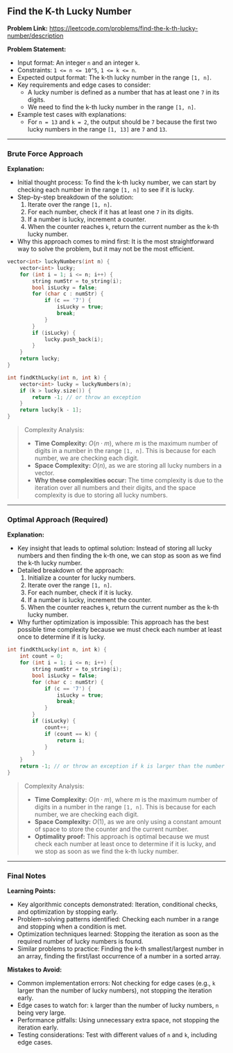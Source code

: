 ## Find the K-th Lucky Number
**Problem Link:** https://leetcode.com/problems/find-the-k-th-lucky-number/description

**Problem Statement:**
- Input format: An integer `n` and an integer `k`.
- Constraints: `1 <= n <= 10^5`, `1 <= k <= n`.
- Expected output format: The k-th lucky number in the range `[1, n]`.
- Key requirements and edge cases to consider:
  - A lucky number is defined as a number that has at least one `7` in its digits.
  - We need to find the k-th lucky number in the range `[1, n]`.
- Example test cases with explanations:
  - For `n = 13` and `k = 2`, the output should be `7` because the first two lucky numbers in the range `[1, 13]` are `7` and `13`.

---

### Brute Force Approach

**Explanation:**
- Initial thought process: To find the k-th lucky number, we can start by checking each number in the range `[1, n]` to see if it is lucky.
- Step-by-step breakdown of the solution:
  1. Iterate over the range `[1, n]`.
  2. For each number, check if it has at least one `7` in its digits.
  3. If a number is lucky, increment a counter.
  4. When the counter reaches `k`, return the current number as the k-th lucky number.
- Why this approach comes to mind first: It is the most straightforward way to solve the problem, but it may not be the most efficient.

```cpp
vector<int> luckyNumbers(int n) {
    vector<int> lucky;
    for (int i = 1; i <= n; i++) {
        string numStr = to_string(i);
        bool isLucky = false;
        for (char c : numStr) {
            if (c == '7') {
                isLucky = true;
                break;
            }
        }
        if (isLucky) {
            lucky.push_back(i);
        }
    }
    return lucky;
}

int findKthLucky(int n, int k) {
    vector<int> lucky = luckyNumbers(n);
    if (k > lucky.size()) {
        return -1; // or throw an exception
    }
    return lucky[k - 1];
}
```

> Complexity Analysis:
> - **Time Complexity:** $O(n \cdot m)$, where $m$ is the maximum number of digits in a number in the range `[1, n]`. This is because for each number, we are checking each digit.
> - **Space Complexity:** $O(n)$, as we are storing all lucky numbers in a vector.
> - **Why these complexities occur:** The time complexity is due to the iteration over all numbers and their digits, and the space complexity is due to storing all lucky numbers.

---

### Optimal Approach (Required)

**Explanation:**
- Key insight that leads to optimal solution: Instead of storing all lucky numbers and then finding the k-th one, we can stop as soon as we find the k-th lucky number.
- Detailed breakdown of the approach:
  1. Initialize a counter for lucky numbers.
  2. Iterate over the range `[1, n]`.
  3. For each number, check if it is lucky.
  4. If a number is lucky, increment the counter.
  5. When the counter reaches `k`, return the current number as the k-th lucky number.
- Why further optimization is impossible: This approach has the best possible time complexity because we must check each number at least once to determine if it is lucky.

```cpp
int findKthLucky(int n, int k) {
    int count = 0;
    for (int i = 1; i <= n; i++) {
        string numStr = to_string(i);
        bool isLucky = false;
        for (char c : numStr) {
            if (c == '7') {
                isLucky = true;
                break;
            }
        }
        if (isLucky) {
            count++;
            if (count == k) {
                return i;
            }
        }
    }
    return -1; // or throw an exception if k is larger than the number of lucky numbers
}
```

> Complexity Analysis:
> - **Time Complexity:** $O(n \cdot m)$, where $m$ is the maximum number of digits in a number in the range `[1, n]`. This is because for each number, we are checking each digit.
> - **Space Complexity:** $O(1)$, as we are only using a constant amount of space to store the counter and the current number.
> - **Optimality proof:** This approach is optimal because we must check each number at least once to determine if it is lucky, and we stop as soon as we find the k-th lucky number.

---

### Final Notes

**Learning Points:**
- Key algorithmic concepts demonstrated: Iteration, conditional checks, and optimization by stopping early.
- Problem-solving patterns identified: Checking each number in a range and stopping when a condition is met.
- Optimization techniques learned: Stopping the iteration as soon as the required number of lucky numbers is found.
- Similar problems to practice: Finding the k-th smallest/largest number in an array, finding the first/last occurrence of a number in a sorted array.

**Mistakes to Avoid:**
- Common implementation errors: Not checking for edge cases (e.g., `k` larger than the number of lucky numbers), not stopping the iteration early.
- Edge cases to watch for: `k` larger than the number of lucky numbers, `n` being very large.
- Performance pitfalls: Using unnecessary extra space, not stopping the iteration early.
- Testing considerations: Test with different values of `n` and `k`, including edge cases.